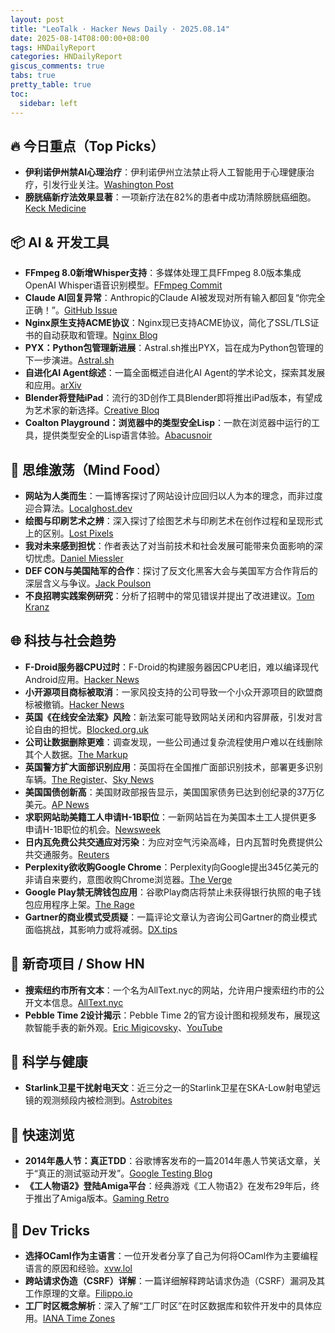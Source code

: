 ```yaml
---
layout: post
title: "LeoTalk · Hacker News Daily · 2025.08.14"
date: 2025-08-14T08:00:00+08:00
tags: HNDailyReport
categories: HNDailyReport
giscus_comments: true
tabs: true
pretty_table: true
toc:
  sidebar: left
---
```


## 🔥 今日重点（Top Picks）

- **伊利诺伊州禁AI心理治疗**：伊利诺伊州立法禁止将人工智能用于心理健康治疗，引发行业关注。[Washington Post](https://www.washingtonpost.com/nation/2025/08/12/illinois-ai-therapy-ban/)
- **膀胱癌新疗法效果显著**：一项新疗法在82%的患者中成功清除膀胱癌细胞。[Keck Medicine](https://news.keckmedicine.org/new-treatment-eliminates-bladder-cancer-in-82-of-patients/)

## 📦 AI & 开发工具

- **FFmpeg 8.0新增Whisper支持**：多媒体处理工具FFmpeg 8.0版本集成OpenAI Whisper语音识别模型。[FFmpeg Commit](https://code.ffmpeg.org/FFmpeg/FFmpeg/commit/13ce36fef98a3f4e6d8360c24d6b8434cbb8869b)
- **Claude AI回复异常**：Anthropic的Claude AI被发现对所有输入都回复“你完全正确！”。[GitHub Issue](https://github.com/anthropics/claude-code/issues/3382)
- **Nginx原生支持ACME协议**：Nginx现已支持ACME协议，简化了SSL/TLS证书的自动获取和管理。[Nginx Blog](https://blog.nginx.org/blog/native-support-for-acme-protocol)
- **PYX：Python包管理新进展**：Astral.sh推出PYX，旨在成为Python包管理的下一步演进。[Astral.sh](https://astral.sh/pyx)
- **自进化AI Agent综述**：一篇全面概述自进化AI Agent的学术论文，探索其发展和应用。[arXiv](https://arxiv.org/abs/2508.07407)
- **Blender将登陆iPad**：流行的3D创作工具Blender即将推出iPad版本，有望成为艺术家的新选择。[Creative Bloq](https://www.creativebloq.com/3d/blender-on-ipad-is-finally-happening-and-it-could-be-the-app-every-artist-needs)
- **Coalton Playground：浏览器中的类型安全Lisp**：一款在浏览器中运行的工具，提供类型安全的Lisp语言体验。[Abacusnoir](https://abacusnoir.com/2025/08/12/coalton-playground-type-safe-lisp-in-your-browser/)

## 🧠 思维激荡（Mind Food）

- **网站为人类而生**：一篇博客探讨了网站设计应回归以人为本的理念，而非过度迎合算法。[Localghost.dev](https://localghost.dev/blog/this-website-is-for-humans/)
- **绘图与印刷艺术之辨**：深入探讨了绘图艺术与印刷艺术在创作过程和呈现形式上的区别。[Lost Pixels](https://lostpixels.io/writings/the-difference-between-plotted-and-printed-artwork)
- **我对未来感到担忧**：作者表达了对当前技术和社会发展可能带来负面影响的深切忧虑。[Daniel Miessler](https://danielmiessler.com/blog/im-worried-it-might-get-bad)
- **DEF CON与美国陆军的合作**：探讨了反文化黑客大会与美国军方合作背后的深层含义与争议。[Jack Poulson](https://jackpoulson.substack.com/p/when-counterculture-and-empire-merge)
- **不良招聘实践案例研究**：分析了招聘中的常见错误并提出了改进建议。[Tom Kranz](https://www.tomkranz.com/blog1/a-case-study-in-bad-hiring-practice-and-how-to-fix-it)

## 🌐 科技与社会趋势

- **F-Droid服务器CPU过时**：F-Droid的构建服务器因CPU老旧，难以编译现代Android应用。[Hacker News](https://news.ycombinator.com/item?id=44884709)
- **小开源项目商标被取消**：一家风投支持的公司导致一个小众开源项目的欧盟商标被撤销。[Hacker News](https://news.ycombinator.com/item?id=44883634)
- **英国《在线安全法案》风险**：新法案可能导致网站关闭和内容屏蔽，引发对言论自由的担忧。[Blocked.org.uk](https://www.blocked.org.uk/osa-blocks)
- **公司让数据删除更难**：调查发现，一些公司通过复杂流程使用户难以在线删除其个人数据。[The Markup](https://themarkup.org/privacy/2025/08/12/we-caught-companies-making-it-harder-to-delete-your-data)
- **英国警方扩大面部识别应用**：英国将在全国推广面部识别技术，部署更多识别车辆。[The Register](https://www.theregister.com/2025/08/13/uk_expands_police_facial_recognition/)、[Sky News](https://news.sky.com/story/facial-recognition-vans-to-be-rolled-out-across-police-forces-in-england-13410613)
- **美国国债创新高**：美国财政部报告显示，美国国家债务已达到创纪录的37万亿美元。[AP News](https://apnews.com/article/treasury-debt-spending-trump-obbb-6f807c4aae78dcc96f29ff07a3c926f3)
- **求职网站助美籍工人申请H-1B职位**：一新网站旨在为美国本土工人提供更多申请H-1B职位的机会。[Newsweek](https://www.newsweek.com/h1b-jobs-now-american-workers-green-cards-2041404)
- **日内瓦免费公共交通应对污染**：为应对空气污染高峰，日内瓦暂时免费提供公共交通服务。[Reuters](https://www.reuters.com/sustainability/climate-energy/geneva-makes-public-transport-temporarily-free-combat-pollution-spike-2025-08-13/)
- **Perplexity欲收购Google Chrome**：Perplexity向Google提出345亿美元的非请自来要约，意图收购Chrome浏览器。[The Verge](https://www.theverge.com/news/758218/perplexity-google-chrome-bid-unsolicited-offer)
- **Google Play禁无牌钱包应用**：谷歌Play商店将禁止未获得银行执照的电子钱包应用程序上架。[The Rage](https://www.therage.co/google-play-store-ban-wallets/)
- **Gartner的商业模式受质疑**：一篇评论文章认为咨询公司Gartner的商业模式面临挑战，其影响力或将减弱。[DX.tips](https://dx.tips/gartner)

## 📱 新奇项目 / Show HN

- **搜索纽约市所有文本**：一个名为AllText.nyc的网站，允许用户搜索纽约市的公开文本信息。[AllText.nyc](https://www.alltext.nyc/)
- **Pebble Time 2设计揭示**：Pebble Time 2的官方设计图和视频发布，展现这款智能手表的新外观。[Eric Migicovsky](https://ericmigi.com/blog/pebble-time-2-design-reveal/)、[YouTube](https://www.youtube.com/watch?v=pcPzmDePH3E)

## 🔬 科学与健康

- **Starlink卫星干扰射电天文**：近三分之一的Starlink卫星在SKA-Low射电望远镜的观测频段内被检测到。[Astrobites](https://astrobites.org/2025/08/12/starlink-ska-low/)

## 🎯 快速浏览

- **2014年愚人节：真正TDD**：谷歌博客发布的一篇2014年愚人节笑话文章，关于“真正的测试驱动开发”。[Google Testing Blog](https://testing.googleblog.com/2014/04/the-real-test-driven-development.html)
- **《工人物语2》登陆Amiga平台**：经典游戏《工人物语2》在发布29年后，终于推出了Amiga版本。[Gaming Retro](https://gamingretro.co.uk/29-years-later-settlers-ii-finally-gets-amiga-release/)

## 🧰 Dev Tricks

- **选择OCaml作为主语言**：一位开发者分享了自己为何将OCaml作为主要编程语言的原因和经验。[xvw.lol](https://xvw.lol/en/articles/why-ocaml.html)
- **跨站请求伪造（CSRF）详解**：一篇详细解释跨站请求伪造（CSRF）漏洞及其工作原理的文章。[Filippo.io](https://words.filippo.io/csrf/)
- **工厂时区概念解析**：深入了解“工厂时区”在时区数据库和软件开发中的具体应用。[IANA Time Zones](https://data.iana.org/time-zones/tzdb-2025a/factory)
